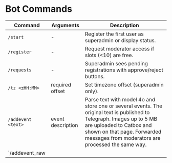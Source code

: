 # Bot Commands

| Command | Arguments | Description |
|---------|-----------|-------------|
| `/start` | - | Register the first user as superadmin or display status. |
| `/register` | - | Request moderator access if slots (<10) are free. |
| `/requests` | - | Superadmin sees pending registrations with approve/reject buttons. |
| `/tz <±HH:MM>` | required offset | Set timezone offset (superadmin only). |
| `/addevent <text>` | event description | Parse text with model 4o and store one or several events. The original text is published to Telegraph. Images up to 5&nbsp;MB are uploaded to Catbox and shown on that page. Forwarded messages from moderators are processed the same way. |
| `/addevent_raw <title>|<date>|<time>|<location>` | manual fields | Add event without LLM. The bot also creates a Telegraph page with the provided text and optional attached photo. |
| `/images` | - | Toggle uploading photos to Catbox. |
| `/ask4o <text>` | any text | Send query to model 4o and show plain response (superadmin only). |
| `/events [DATE]` | optional date `YYYY-MM-DD`, `DD.MM.YYYY` or `D месяц [YYYY]` | List events for the day with delete and edit buttons. Dates are shown as `DD.MM.YYYY`. Choosing **Edit** lists all fields with inline buttons including a toggle for "Бесплатно". |
| `/setchannel` | - | Choose an admin channel and register it as an announcement or calendar asset source. |
| `/channels` | - | List admin channels showing registered and asset ones with disable buttons. |
| `/regdailychannels` | - | Choose admin channels for daily announcements (default 08:00). |
| `/daily` | - | Manage daily announcement channels: cancel, change time, test send. |
| `/exhibitions` | - | List active exhibitions similar to `/events`; each entry shows the period `c <start>` / `по <end>` and includes edit/delete buttons. |
| `/pages` | - | Show links to Telegraph month and weekend pages. |

| `/stats [events]` | optional `events` | Superadmin only. Show Telegraph view counts starting from the past month and weekend pages up to all current and future ones. Use `events` to list event page stats. |

| `python main.py test_telegraph` | - | Verify Telegraph API access. Automatically creates a token if needed and prints the page URL. |

Use `/addevent` to let model 4o extract fields. `/addevent_raw` lets you
input simple data separated by `|` pipes.
